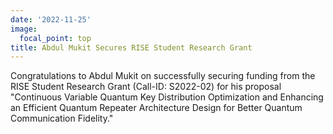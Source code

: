 ```yaml
---
date: '2022-11-25'
image:
  focal_point: top
title: Abdul Mukit Secures RISE Student Research Grant
---
```


Congratulations to Abdul Mukit on successfully securing funding from the RISE Student Research Grant (Call-ID: S2022-02) for his proposal "Continuous Variable Quantum Key Distribution Optimization and Enhancing an Efficient Quantum Repeater Architecture Design for Better Quantum Communication Fidelity."

<!--more-->
